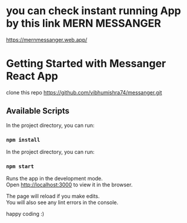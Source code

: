 # you can check instant running App by this link MERN MESSANGER

https://mernmessanger.web.app/

# Getting Started with Messanger React App

clone this repo https://github.com/vibhumishra74/messanger.git

## Available Scripts

In the project directory, you can run:

### `npm install`

In the project directory, you can run:

### `npm start`

Runs the app in the development mode.\
Open [http://localhost:3000](http://localhost:3000) to view it in the browser.

The page will reload if you make edits.\
You will also see any lint errors in the console.

happy coding :)
